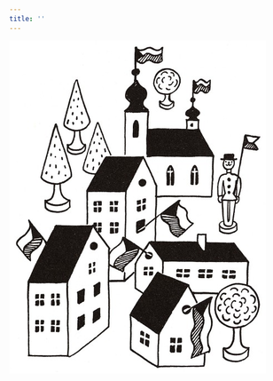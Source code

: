 ```yaml
---
title: ''
---
```


![povidani_o_pejskovi_a_kocicce_012](./resources/povidani_o_pejskovi_a_kocicce_012.jpg)
